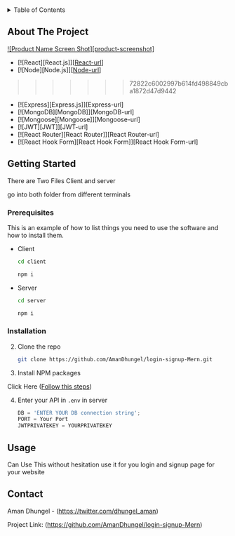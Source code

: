 <!-- Improved compatibility of back to top link: See: https://github.com/othneildrew/Best-README-Template/pull/73 -->
<a id="readme-top"></a>
<!--
*** Thanks for checking out the Best-README-Template. If you have a suggestion
*** that would make this better, please fork the repo and create a pull request
*** or simply open an issue with the tag "enhancement".
*** Don't forget to give the project a star!
*** Thanks again! Now go create something AMAZING! :D
-->


<!-- PROJECT LOGO -->
<br />
<!-- TABLE OF CONTENTS -->
<details>
  <summary>Table of Contents</summary>
  <ol>
    <li>
      <a href="#about-the-project">About The Project</a>
      <ul>
        <li><a href="#built-with">Built With</a></li>
      </ul>
    </li>
    <li>
      <a href="#getting-started">Getting Started</a>
      <ul>
        <li><a href="#prerequisites">Prerequisites</a></li>
        <li><a href="#installation">Installation</a></li>
      </ul>
    </li>
    <li><a href="#usage">Usage</a></li>
    <li><a href="#contact">Contact</a></li>
  </ol>
</details>



<!-- ABOUT THE PROJECT -->
## About The Project

[![Product Name Screen Shot][product-screenshot]](https://github.com/AmanDhungel/login-signup-Mern/client/public/login-register-3.png)
* [![React][React.js]][[React-url](https://encrypted-tbn0.gstatic.com/images?q=tbn:ANd9GcQcR5U16C8yXgBpl7-Bc7Itjx3_LRl425zINA&s)]
* [![Node][Node.js]][[Node-url](https://miro.medium.com/v2/resize:fit:900/1*TY9uBBO9leUbRtlXmQBiug.png)]
>>>>>>> 72822c6002997b614fd498849cba1872d47d9442
* [![Express][Express.js]][Express-url]
* [![MongoDB][MongoDB]][MongoDB-url]
* [![Mongoose][Mongoose]][Mongoose-url]
* [![JWT][JWT]][JWT-url]
* [![React Router][React Router]][React Router-url]
* [![React Hook Form][React Hook Form]][React Hook Form-url]




<!-- GETTING STARTED -->
## Getting Started

There are Two Files Client and server 

go into both folder from different terminals

### Prerequisites
<a id="Prerequisites"></a>
This is an example of how to list things you need to use the software and how to install them.
* Client
  ```sh
  cd client
  ```
   ```sh
  npm i
  ```
* Server
  ```sh
  cd server
  ```
  ```sh
  npm i
  ```


### Installation

2. Clone the repo
   ```sh
   git clone https://github.com/AmanDhungel/login-signup-Mern.git
   ```
3. Install NPM packages
 <p>Click Here (<a href="#Prerequisites">Follow this steps</a>)</p>

4. Enter your API in `.env` in server
   ```js
   DB = 'ENTER YOUR DB connection string';
   PORT = Your Port
   JWTPRIVATEKEY = YOURPRIVATEKEY
   ```

<!-- USAGE EXAMPLES -->
## Usage

Can Use This without hesitation use it for you login and signup page for 
your website


<!-- CONTACT -->
## Contact

Aman Dhungel - (https://twitter.com/dhungel_aman)

Project Link: (https://github.com/AmanDhungel/login-signup-Mern)





